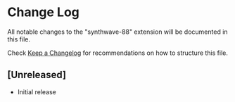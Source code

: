 # Change Log

All notable changes to the "synthwave-88" extension will be documented in this file.

Check [Keep a Changelog](http://keepachangelog.com/) for recommendations on how to structure this file.

## [Unreleased]

- Initial release
